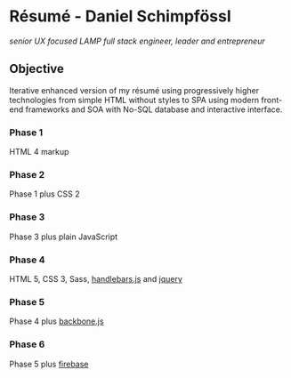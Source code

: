 # Résumé - Daniel Schimpfössl
_senior UX focused LAMP full stack engineer, leader and entrepreneur_

## Objective
Iterative enhanced version of my résumé using progressively higher technologies from simple HTML without styles to SPA using modern front-end frameworks and SOA with No-SQL database and interactive interface.

### Phase 1
HTML 4 markup

### Phase 2
Phase 1 plus CSS 2

### Phase 3
Phase 3 plus plain JavaScript

### Phase 4 
HTML 5, CSS 3, Sass, <a rel="tag" href="http://handlebarsjs.com/">handlebars.js</a> and <a href="https://jquery.com/">jquery</a>

### Phase 5
Phase 4 plus <a rel="tag" href="http://backbonejs.org/">backbone.js</a>

### Phase 6
Phase 5 plus <a rel="tag" href="https://www.firebase.com/">firebase</a>
